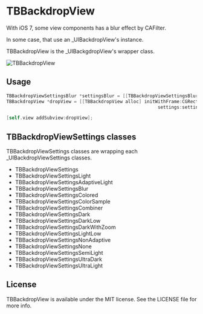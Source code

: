 TBBackdropView
==============

With iOS 7, some view components has a blur effect by CAFilter.

In some case, that use an _UIBackdropView's instance.

TBBackdropView is the _UIBackgdropView's wrapper class.

![](http://gifzo.net/b99tdw6f1R.gif "TBBackdropView")

## Usage
```objective-c
TBBackdropViewSettingsBlur *settingsBlur = [[TBBackdropViewSettingsBlur alloc] initWithDefaultValues];
TBBackdropView *dropView = [[TBBackdropView alloc] initWithFrame:CGRectMake(0, 0, 200, 200)
                                                        settings:settingsBlur];

[self.view addSubview:dropView];
```

## TBBackdropViewSettings classes
TBBackdropViewSettings classes are wrapping each _UIBackdropViewSettings classes.

- TBBackdropViewSettings
- TBBackdropViewSettingsLight
- TBBackdropViewSettingsAdaptiveLight
- TBBackdropViewSettingsBlur
- TBBackdropViewSettingsColored
- TBBackdropViewSettingsColorSample
- TBBackdropViewSettingsCombiner
- TBBackdropViewSettingsDark
- TBBackdropViewSettingsDarkLow
- TBBackdropViewSettingsDarkWithZoom
- TBBackdropViewSettingsLightLow
- TBBackdropViewSettingsNonAdaptive
- TBBackdropViewSettingsNone
- TBBackdropViewSettingsSemiLight
- TBBackdropViewSettingsUltraDark
- TBBackdropViewSettingsUltraLight


## License
TBBackdropView is available under the MIT license. See the LICENSE file for more info.
